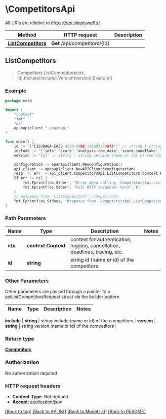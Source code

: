 # \CompetitorsApi

All URIs are relative to *https://api.simplywall.st*

Method | HTTP request | Description
------------- | ------------- | -------------
[**ListCompetitors**](CompetitorsApi.md#ListCompetitors) | **Get** /api/competitors/{id} | 



## ListCompetitors

> Competitors ListCompetitors(ctx, id).Include(include).Version(version).Execute()





### Example

```go
package main

import (
    "context"
    "fmt"
    "os"
    openapiclient "./openapi"
)

func main() {
    id := "["C163BA6A-EA32-4730-99B2-376697240A73"]" // string | string id (name or id) of the competitors
    include := "["info","score","analysis.raw_data","score.snowflake","analysis.extended.raw_data","analysis.extended.raw_data.insider_transactions","analysis.raw_data.insider_transactions"]" // string | string include (name or id) of the competitors (optional)
    version := "[2]" // string | string version (name or id) of the competitors (optional)

    configuration := openapiclient.NewConfiguration()
    api_client := openapiclient.NewAPIClient(configuration)
    resp, r, err := api_client.CompetitorsApi.ListCompetitors(context.Background(), id).Include(include).Version(version).Execute()
    if err != nil {
        fmt.Fprintf(os.Stderr, "Error when calling `CompetitorsApi.ListCompetitors``: %v\n", err)
        fmt.Fprintf(os.Stderr, "Full HTTP response: %v\n", r)
    }
    // response from `ListCompetitors`: Competitors
    fmt.Fprintf(os.Stdout, "Response from `CompetitorsApi.ListCompetitors`: %v\n", resp)
}
```

### Path Parameters


Name | Type | Description  | Notes
------------- | ------------- | ------------- | -------------
**ctx** | **context.Context** | context for authentication, logging, cancellation, deadlines, tracing, etc.
**id** | **string** | string id (name or id) of the competitors | 

### Other Parameters

Other parameters are passed through a pointer to a apiListCompetitorsRequest struct via the builder pattern


Name | Type | Description  | Notes
------------- | ------------- | ------------- | -------------

 **include** | **string** | string include (name or id) of the competitors | 
 **version** | **string** | string version (name or id) of the competitors | 

### Return type

[**Competitors**](Competitors.md)

### Authorization

No authorization required

### HTTP request headers

- **Content-Type**: Not defined
- **Accept**: application/json

[[Back to top]](#) [[Back to API list]](../README.md#documentation-for-api-endpoints)
[[Back to Model list]](../README.md#documentation-for-models)
[[Back to README]](../README.md)


